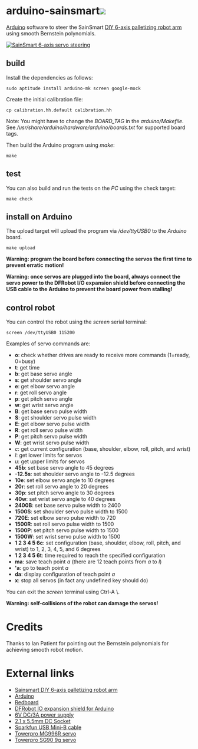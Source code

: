 # arduino-sainsmart[![](https://img.shields.io/circleci/project/wedesoft/arduino-sainsmart/master.png)](https://circleci.com/gh/wedesoft/arduino-sainsmart)

[Arduino][1] software to steer the SainSmart [DIY 6-axis palletizing robot arm][2] using smooth Bernstein polynomials.

[![SainSmart 6-axis servo steering](https://i1.ytimg.com/vi/_QJ1kuwu9l4/hqdefault.jpg)](https://www.youtube.com/watch?v=_QJ1kuwu9l4)

## build

Install the dependencies as follows:

```
sudo aptitude install arduino-mk screen google-mock
```

Create the initial calibration file:

```
cp calibration.hh.default calibration.hh
```

Note: You might have to change the *BOARD_TAG* in the *arduino/Makefile*.
See */usr/share/arduino/hardware/arduino/boards.txt* for supported board tags.

Then build the Arduino program using *make*:

```
make
```

## test

You can also build and run the tests on the *PC* using the check target:

```
make check
```

## install on Arduino

The upload target will upload the program via */dev/ttyUSB0* to the *Arduino* board.

```
make upload
```

**Warning: program the board before connecting the servos the first time to prevent erratic motion!**

**Warning: once servos are plugged into the board, always connect the servo power to the DFRobot I/O expansion shield before connecting the USB cable to the Arduino to prevent the board power from stalling!**

## control robot

You can control the robot using the *screen* serial terminal:

```
screen /dev/ttyUSB0 115200
```

Examples of servo commands are:

* **o**: check whether drives are ready to receive more commands (1=ready, 0=busy)
* **t**: get time
* **b**: get base servo angle
* **s**: get shoulder servo angle
* **e**: get elbow servo angle
* **r**: get roll servo angle
* **p**: get pitch servo angle
* **w**: get wrist servo angle
* **B**: get base servo pulse width
* **S**: get shoulder servo pulse width
* **E**: get elbow servo pulse width
* **R**: get roll servo pulse width
* **P**: get pitch servo pulse width
* **W**: get wrist servo pulse width
* *c*: get current configuration (base, shoulder, elbow, roll, pitch, and wrist)
* *l*: get lower limits for servos
* *u*: get upper limits for servos
* **45b**: set base servo angle to 45 degrees
* **-12.5s**: set shoulder servo angle to -12.5 degrees
* **10e**: set elbow servo angle to 10 degrees
* **20r**: set roll servo angle to 20 degrees
* **30p**: set pitch servo angle to 30 degrees
* **40w**: set wrist servo angle to 40 degrees
* **2400B**: set base servo pulse width to 2400
* **1500S**: set shoulder servo pulse width to 1500
* **720E**: set elbow servo pulse width to 720
* **1500R**: set roll servo pulse width to 1500
* **1500P**: set pitch servo pulse width to 1500
* **1500W**: set wrist servo pulse width to 1500
* **1 2 3 4 5 6c**: set configuration (base, shoulder, elbow, roll, pitch, and wrist) to 1, 2, 3, 4, 5, and 6 degrees
* **1 2 3 4 5 6t**: time required to reach the specified configuration
* **ma**: save teach point *a* (there are 12 teach points from *a* to *l*)
* **'a**: go to teach point *a*
* **da**: display configuration of teach point *a*
* **x**: stop all servos (in fact any undefined key should do)

You can exit the *screen* terminal using Ctrl-A \\.

**Warning: self-collisions of the robot can damage the servos!**

# Credits

Thanks to Ian Patient for pointing out the Bernstein polynomials for achieving smooth robot motion.

# External links

* [Sainsmart DIY 6-axis palletizing robot arm][2]
* [Arduino][1]
* [Redboard][5]
* [DFRobot IO expansion shield for Arduino][4]
* [6V DC/3A power supply][6]
* [2.1 x 5.5mm DC Socket][10]
* [Sparkfun USB Mini-B cable][7]
* [Towerpro MG996R servo][8]
* [Towerpro SG90 9g servo][9]

[1]: https://www.arduino.cc/
[2]: http://www.sainsmart.com/diy-6-axis-servos-control-palletizing-robot-arm-model-for-arduino-uno-mega2560.html
[3]: http://7bot.cc/
[4]: https://robosavvy.com/store/dfrobot-io-expansion-shield-for-arduino-v6.html
[5]: https://learn.sparkfun.com/tutorials/redboard-vs-uno
[6]: http://uk.rs-online.com/web/p/plug-in-power-supply/7424762/
[7]: https://robosavvy.com/store/sparkfun-usb-mini-b-cable-6-foot-1140.html
[8]: http://www.hobbyking.com/hobbyking/store/__6221__Towerpro_MG996R_10kg_Servo_10kg_0_20sec_55g.html
[9]: http://www.servodatabase.com/servo/towerpro/sg90
[10]: http://www.maplin.co.uk/p/21-x-55mm-dc-socket-plastic-ft96e
